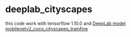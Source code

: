 # deeplab_cityscapes

this code work with tensorflow 1.10.0 and [DeepLab model mobilenetv2_coco_cityscapes_trainfine](http://download.tensorflow.org/models/deeplabv3_mnv2_cityscapes_train_2018_02_05.tar.gz)
